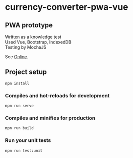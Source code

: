 # currency-converter-pwa-vue
## PWA prototype

Written as a knowledge test  
Used Vue, Bootstrap, IndexedDB  
Testing by MochaJS  

See [Online](https://tabulan.ga/converter/).


## Project setup
```
npm install
```

### Compiles and hot-reloads for development
```
npm run serve
```

### Compiles and minifies for production
```
npm run build
```

### Run your unit tests
```
npm run test:unit
```
